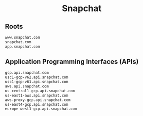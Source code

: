 


<h1 align="center">Snapchat</h1>  


## Roots


```html
www.snapchat.com
snapchat.com
app.snapchat.com
```  


## Application Programming Interfaces (APIs)


```html
gcp.api.snapchat.com
usc1-gcp-v62.api.snapchat.com
usc1-gcp-v61.api.snapchat.com
aws.api.snapchat.com
us-central1-gcp.api.snapchat.com
us-east1-aws.api.snapchat.com
aws-proxy-gcp.api.snapchat.com
us-east4-gcp.api.snapchat.com
europe-west1-gcp.api.snapchat.com
```  

<br>
